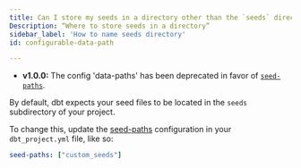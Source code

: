 ```yaml
---
title: Can I store my seeds in a directory other than the `seeds` directory in my project?
Description: “Where to store seeds in a directory”
sidebar_label: 'How to name seeds directory'
id: configurable-data-path

---
```


<Changelog>

- **v1.0.0:** The config 'data-paths' has been deprecated in favor of [`seed-paths`](seed-paths).   

</Changelog>

By default, dbt expects your seed files to be located in the `seeds` subdirectory
of your project.

To change this, update the [seed-paths](reference/project-configs/seed-paths.md) configuration in your `dbt_project.yml`
file, like so:

<File name='dbt_project.yml'>

```yml
seed-paths: ["custom_seeds"]
```

</File>
